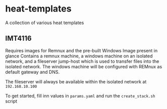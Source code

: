 # heat-templates
A collection of various heat templates

## IMT4116
Requires images for Remnux and the pre-built Windows Image present in glance
Contains a remnux machine, a windows machine on an isolated network, and a fileserver jump-host which is used to transfer files into the isolated network. The windows machine will be configured with REMnux as default gateway and DNS.

The fileserver will always be available within the isolated network at `192.168.10.100`

To get started, fill inn values in `params.yaml` and run the `create_stack.sh` script
